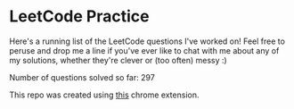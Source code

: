 # LeetCode Practice

Here's a running list of the LeetCode questions I've worked on! Feel free to peruse and drop me a line if you've ever like to chat with me about any of my solutions, whether they're clever or (too often) messy :)

Number of questions solved so far: 297

This repo was created using [this](https://github.com/QasimWani/LeetHub) chrome extension.
